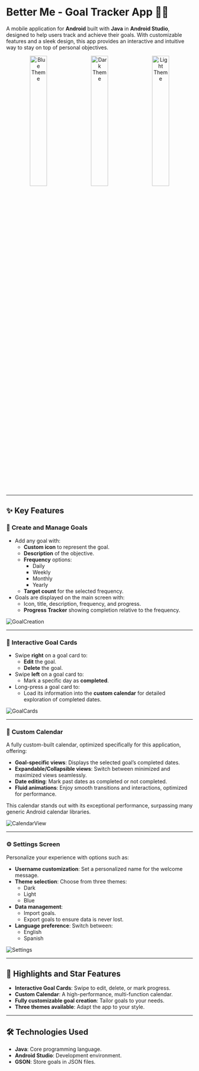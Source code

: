 # Better Me - Goal Tracker App 📱🎯

A mobile application for **Android** built with **Java** in **Android Studio**, designed to help users track and achieve their goals. With customizable features and a sleek design, this app provides an interactive and intuitive way to stay on top of personal objectives.

<p align="center">
  <img src="./BlueTheme.jpg" alt="Blue Theme" width="30%" style="margin-right: 10px;">
  <img src="./DarkTheme.jpg" alt="Dark Theme" width="30%" style="margin-right: 10px;">
  <img src="./LightTheme.jpg" alt="Light Theme" width="30%">
</p>

---

## ✨ Key Features

### 📝 **Create and Manage Goals**
- Add any goal with:
  - **Custom icon** to represent the goal.
  - **Description** of the objective.
  - **Frequency** options:
    - Daily
    - Weekly
    - Monthly
    - Yearly
  - **Target count** for the selected frequency.
- Goals are displayed on the main screen with:
  - Icon, title, description, frequency, and progress.
  - **Progress Tracker** showing completion relative to the frequency.
 
![GoalCreation](./GoalCreation.jpg)

---

### 🎯 **Interactive Goal Cards**
- Swipe **right** on a goal card to:
  - **Edit** the goal.
  - **Delete** the goal.
- Swipe **left** on a goal card to:
  - Mark a specific day as **completed**.
- Long-press a goal card to:
  - Load its information into the **custom calendar** for detailed exploration of completed dates.
 
![GoalCards](./GoalCards.jpg)

---

### 📆 **Custom Calendar**
A fully custom-built calendar, optimized specifically for this application, offering:
- **Goal-specific views**: Displays the selected goal’s completed dates.
- **Expandable/Collapsible views**: Switch between minimized and maximized views seamlessly.
- **Date editing**: Mark past dates as completed or not completed.
- **Fluid animations**: Enjoy smooth transitions and interactions, optimized for performance.

This calendar stands out with its exceptional performance, surpassing many generic Android calendar libraries.

![CalendarView](./CalendarView.jpg)

---

### ⚙️ **Settings Screen**
Personalize your experience with options such as:
- **Username customization**: Set a personalized name for the welcome message.
- **Theme selection**: Choose from three themes:
  - Dark
  - Light
  - Blue
- **Data management**:
  - Import goals.
  - Export goals to ensure data is never lost.
- **Language preference**: Switch between:
  - English
  - Spanish
 
![Settings](./Settings.jpg)

---

## 🚀 Highlights and Star Features
- **Interactive Goal Cards**: Swipe to edit, delete, or mark progress.
- **Custom Calendar**: A high-performance, multi-function calendar.
- **Fully customizable goal creation**: Tailor goals to your needs.
- **Three themes available**: Adapt the app to your style.

---

## 🛠️ Technologies Used
- **Java**: Core programming language.
- **Android Studio**: Development environment.
- **GSON**: Store goals in JSON files.

